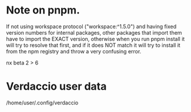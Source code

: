 # Note on pnpm.

If not using workspace protocol ("workspace:^1.5.0") and having fixed version numbers
for internal packages, other packages that import them have to import the EXACT version,
otherwise when you run pnpm install it will try to resolve that first, and if it does
NOT match it will try to install it from the npm registry and throw a very confusing
error.

nx beta 2 > 6

# Verdaccio user data

/home/user/.config/verdaccio
